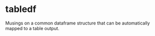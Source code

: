 # tabledf

<!-- badges: start -->
<!-- badges: end -->

Musings on a common dataframe structure that can be automatically mapped to a table output.

